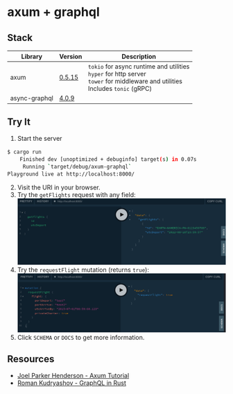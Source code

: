 # axum + graphql

## Stack

| Library | Version | Description
| --- | --- | --- |
| axum | [0.5.15](https://docs.rs/axum/0.5.15/axum/) | `tokio` for async runtime and utilities<br>`hyper` for http server<br>`tower` for  middleware and utilities<br>Includes `tonic` (gRPC)
| async-graphql | [4.0.9](https://crates.io/crates/async-graphql) | |

## Try It

1. Start the server
```bash
$ cargo run
    Finished dev [unoptimized + debuginfo] target(s) in 0.07s
     Running `target/debug/axum-graphql`
Playground live at http://localhost:8000/
```

2. Visit the URI in your browser.
3. Try the `getFlights` request with any field:
![Example GraphQL Query](./example_query.png)
4. Try the `requestFlight` mutation (returns `true`):
![Example GraphQL Mutation](./example_mutation.png)
5. Click `SCHEMA` or `DOCS` to get more information.


## Resources
- [Joel Parker Henderson - Axum Tutorial](https://github.com/joelparkerhenderson/demo-rust-axum)
- [Roman Kudryashov - GraphQL in Rust](https://romankudryashov.com/blog/2020/12/graphql-rust/)
